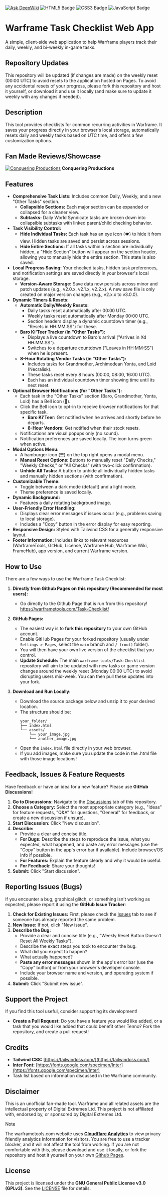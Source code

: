 [![Ask DeepWiki](https://deepwiki.com/badge.svg)](https://deepwiki.com/warframe-tools/Task-Checklist) ![HTML5 Badge](https://img.shields.io/badge/HTML5-E34F26?logo=html5&logoColor=fff&style=flat) ![CSS3 Badge](https://img.shields.io/badge/CSS3-1572B6?logo=css3&logoColor=fff&style=flat) ![JavaScript Badge](https://img.shields.io/badge/JavaScript-F7DF1E?logo=javascript&logoColor=000&style=flat) 

# Warframe Task Checklist Web App

A simple, client-side web application to help Warframe players track their daily, weekly, and bi-weekly in-game tasks.

## Repository Updates

This repository will be updated (if changes are made) on the weekly reset (00:00 UTC) to avoid resets to the application hosted on Pages. To avoid any accidental resets of your progress, please fork this repository and host it yourself, or download it and use it locally (and make sure to update it weekly with any changes if needed).

## Description

This tool provides checklists for common recurring activities in Warframe. It saves your progress directly in your browser's local storage, automatically resets daily and weekly tasks based on UTC time, and offers a few customization options.

## Fan Made Reviews/Showcase

[![Conquering Productions](https://img.youtube.com/vi/fHOz21Zj0Yc/mqdefault.jpg)](https://www.youtube.com/watch?v=fHOz21Zj0Yc)
**Conquering Productions**

## Features

* **Comprehensive Task Lists:** Includes common Daily, Weekly, and a new "Other Tasks" section.
    * **Collapsible Sections:** Each major section can be expanded or collapsed for a cleaner view.
    * **Subtasks:** Daily World Syndicate tasks are broken down into collapsible subtasks with linked parent/child checking behavior.
* **Task Visibility Control:**
    * **Hide Individual Tasks:** Each task has an eye icon (👁️) to hide it from view. Hidden tasks are saved and persist across sessions.
    * **Hide Entire Sections:** If all tasks within a section are individually hidden, a "Hide Section" button will appear on the section header, allowing you to manually hide the entire section. This state is also saved.
* **Local Progress Saving:** Your checked tasks, hidden task preferences, and notification settings are saved directly in your browser's local storage.
    * **Version-Aware Storage:** Save data now persists across minor and patch updates (e.g., v2.0.x, v2.1.x, v2.2.x). A new save file is only created on major version changes (e.g., v2.x.x to v3.0.0).
* **Dynamic Timers & Resets:**
    * **Automatic Daily/Weekly Resets:**
        * Daily tasks reset automatically after 00:00 UTC.
        * Weekly tasks reset automatically after Monday 00:00 UTC.
        * Section headers display a dynamic countdown timer (e.g., "Resets in HH:MM:SS") for these.
    * **Baro Ki'Teer Tracker (in "Other Tasks"):**
        * Displays a live countdown to Baro's arrival ("Arrives in Xd HH:MM:SS").
        * Switches to a departure countdown ("Leaves in HH:MM:SS") when he is present.
    * **8-Hour Rotating Vendor Tasks (in "Other Tasks"):**
        * Includes tasks for Grandmother, Archimedean Yonta, and Loid (Necralisk).
        * These tasks reset every 8 hours (00:00, 08:00, 16:00 UTC).
        * Each has an individual countdown timer showing time until its next reset.
* **Optional Browser Notifications (for "Other Tasks"):**
    * Each task in the "Other Tasks" section (Baro, Grandmother, Yonta, Loid) has a Bell icon (🔔).
    * Click the Bell icon to opt-in to receive browser notifications for that specific task.
        * **Baro Ki'Teer:** Get notified when he arrives and shortly before he departs.
        * **8-Hour Vendors:** Get notified when their stock resets.
    * Notifications are visual popups only (no sound).
    * Notification preferences are saved locally. The icon turns green when active.
* **Modal Options Menu:**
    * A hamburger icon (☰) on the top right opens a modal menu.
    * **Manual Reset Options:** Buttons to manually reset "Daily Checks," "Weekly Checks," or "All Checks" (with two-click confirmation).
    * **Unhide All Tasks:** A button to unhide all individually hidden tasks and manually hidden sections (with confirmation).
* **Customizable Theme:**
    * Toggle between a dark mode (default) and a light mode.
    * Theme preference is saved locally.
* **Dynamic Background:**
    * Features a daily rotating background image.
* **User-Friendly Error Handling:**
    * Displays clear error messages if issues occur (e.g., problems saving to local storage).
    * Includes a "Copy" button in the error display for easy reporting.
* **Responsive Design:** Styled with Tailwind CSS for a generally responsive layout.
* **Footer Information:** Includes links to relevant resources (WarframeTools, GitHub, License, Warframe Hub, Warframe Wiki, FrameHub), app version, and current Warframe version.

## How to Use

There are a few ways to use the Warframe Task Checklist:

1.  **Directly from Github Pages on this repository (Recommended for most users):**
    * Go directly to the Github Page that is run from this repository! https://warframetools.com/Task-Checklist/

2.  **GitHub Pages:**
    * The easiest way is to **fork this repository** to your own GitHub account.
    * Enable GitHub Pages for your forked repository (usually under `Settings > Pages`, select the `main` branch and `/ (root)` folder).
    * You will then have your own live version of the checklist that you control.
    * **Update Schedule:** The main `warframe-tools/Task-Checklist` repository will aim to be updated with new tasks or game version changes around the weekly reset (Monday 00:00 UTC) to avoid disrupting users mid-week. You can then pull these updates into your fork.

3.  **Download and Run Locally:**
    * Download the source package below and unzip it to your desired location.
    * The structure should be:
        ```
        your_folder/
        ├── index.html
        └── assets/
            └── your_image.jpg
            └── another_image.jpg
        ```
    * Open the `index.html` file directly in your web browser.
    * If you add images, make sure you update the code in the .html file with those image locations!

## Feedback, Issues & Feature Requests

Have feedback or have an idea for a new feature? Please use **GitHub Discussions**!

1.  **Go to Discussions:** Navigate to the [Discussions](https://github.com/warframe-tools/Task-Checklist/discussions) tab of this repository.
2.  **Choose a Category:** Select the most appropriate category (e.g., "Ideas" for feature requests, "Q&A" for questions, "General" for feedback, or create a new discussion if unsure).
3.  **Start Discussion:** Click "New discussion".
4.  **Describe:**
    * Provide a clear and concise title.
    * **For Bugs:** Describe the steps to reproduce the issue, what you expected, what happened, and paste any error messages (use the "Copy" button in the app's error bar if available). Include browser/OS info if possible.
    * **For Features:** Explain the feature clearly and why it would be useful.
    * **For Feedback:** Share your thoughts!
5.  **Submit:** Click "Start discussion".

## Reporting Issues (Bugs)

If you encounter a bug, graphical glitch, or something isn't working as expected, please report it using the **GitHub Issue Tracker**:

1.  **Check for Existing Issues:** First, please check the [Issues](https://github.com/warframe-tools/Task-Checklist/issues) tab to see if someone has already reported the same problem.
2.  **New Issue:** If not, click "New issue".
3.  **Describe the Bug:**
    * Provide a clear and concise title (e.g., "Weekly Reset Button Doesn't Reset All Weekly Tasks").
    * Describe the exact steps you took to encounter the bug.
    * What did you expect to happen?
    * What actually happened?
    * **Paste any error messages** shown in the app's error bar (use the "Copy" button) or from your browser's developer console.
    * Include your browser name and version, and operating system if possible.
4.  **Submit:** Click "Submit new issue".

## Support the Project

If you find this tool useful, consider supporting its development!

* **Create a Pull Request:** Do you have a feature you would like added, or a task that you would like added that could benefit other Tenno? Fork the repository, and create a pull request!

## Credits

* **Tailwind CSS:** [https://tailwindcss.com/](https://tailwindcss.com/)
* **Inter Font:** [https://fonts.google.com/specimen/Inter](https://fonts.google.com/specimen/Inter)
* Task list based on information discussed in the Warframe community.

## Disclaimer

This is an unofficial fan-made tool. Warframe and all related assets are the intellectual property of Digital Extremes Ltd. This project is not affiliated with, endorsed by, or sponsored by Digital Extremes Ltd.

> [!NOTE] 
> The warframetools.com website uses [**Cloudflare Analytics**](https://www.cloudflare.com/web-analytics/) to view privacy friendly analytics information for visitors. You are free to use a tracker blocker, and it will not affect the tool from working. If you are not comfortable with this, please download and use it locally, or fork the repository and host it yourself on your own [Github Pages](https://pages.github.com/).

## License

This project is licensed under the **GNU General Public License v3.0 (GPLv3)**. See the [LICENSE](https://github.com/warframe-tools/Task-Checklist?tab=GPL-3.0-1-ov-file) file for details.
